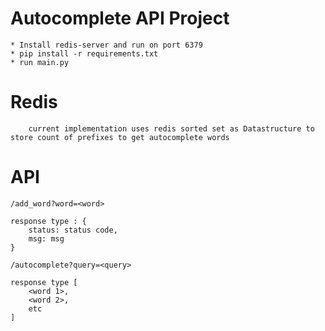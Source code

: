 # Autocomplete API Project

```
* Install redis-server and run on port 6379
* pip install -r requirements.txt
* run main.py
```

# Redis
```
    current implementation uses redis sorted set as Datastructure to store count of prefixes to get autocomplete words
```

# API
``` 
/add_word?word=<word>

response type : {
    status: status code,
    msg: msg
}

```

```
/autocomplete?query=<query>
  
response type [
    <word 1>,
    <word 2>,
    etc
]


```

